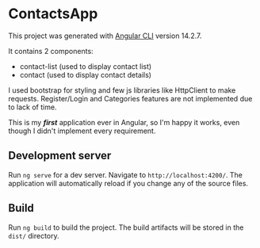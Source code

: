 # ContactsApp

This project was generated with [Angular CLI](https://github.com/angular/angular-cli) version 14.2.7.

It contains 2 components:
* contact-list (used to display contact list)
* contact   (used to display contact details)

I used bootstrap for styling and few js libraries like HttpClient to make requests.
Register/Login and Categories features are not implemented due to lack of time.

This is my ***first*** application ever in Angular, so I'm happy it works, even though I didn't implement every requirement.

## Development server

Run `ng serve` for a dev server. Navigate to `http://localhost:4200/`. The application will automatically reload if you change any of the source files.

## Build

Run `ng build` to build the project. The build artifacts will be stored in the `dist/` directory.
